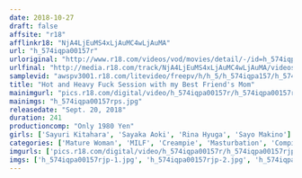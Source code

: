 ```yaml
---
date: 2018-10-27
draft: false
affsite: "r18"
afflinkr18: "NjA4LjEuMS4xLjAuMC4wLjAuMA"
url: "h_574iqpa00157r"
urloriginal: "http://www.r18.com/videos/vod/movies/detail/-/id=h_574iqpa00157r"
urlfinal: "http://media.r18.com/track/NjA4LjEuMS4xLjAuMC4wLjAuMA/videos/vod/movies/detail/-/id=h_574iqpa00157r"
samplevid: "awspv3001.r18.com/litevideo/freepv/h/h_5/h_574iqpa157/h_574iqpa157_dmb_w.mp4"
title: "Hot and Heavy Fuck Session with my Best Friend's Mom"
mainimgurl: "pics.r18.com/digital/video/h_574iqpa00157r/h_574iqpa00157rps.jpg"
mainimgs: "h_574iqpa00157rps.jpg"
releasedate: "Sept. 20, 2018"
duration: 241
productioncomp: "Only 1980 Yen"
girls: ['Sayuri Kitahara', 'Sayaka Aoki', 'Rina Hyuga', 'Sayo Makino']
categories: ['Mature Woman', 'MILF', 'Creampie', 'Masturbation', 'Compilation', 'Over 4 Hours']
imgurls: ['pics.r18.com/digital/video/h_574iqpa00157r/h_574iqpa00157rjp-1.jpg', 'pics.r18.com/digital/video/h_574iqpa00157r/h_574iqpa00157rjp-2.jpg', 'pics.r18.com/digital/video/h_574iqpa00157r/h_574iqpa00157rjp-3.jpg', 'pics.r18.com/digital/video/h_574iqpa00157r/h_574iqpa00157rjp-4.jpg', 'pics.r18.com/digital/video/h_574iqpa00157r/h_574iqpa00157rjp-5.jpg', 'pics.r18.com/digital/video/h_574iqpa00157r/h_574iqpa00157rjp-6.jpg', 'pics.r18.com/digital/video/h_574iqpa00157r/h_574iqpa00157rjp-7.jpg', 'pics.r18.com/digital/video/h_574iqpa00157r/h_574iqpa00157rjp-8.jpg', 'pics.r18.com/digital/video/h_574iqpa00157r/h_574iqpa00157rjp-9.jpg', 'pics.r18.com/digital/video/h_574iqpa00157r/h_574iqpa00157rjp-10.jpg', 'pics.r18.com/digital/video/h_574iqpa00157r/h_574iqpa00157rjp-11.jpg', 'pics.r18.com/digital/video/h_574iqpa00157r/h_574iqpa00157rjp-12.jpg', 'pics.r18.com/digital/video/h_574iqpa00157r/h_574iqpa00157rjp-13.jpg', 'pics.r18.com/digital/video/h_574iqpa00157r/h_574iqpa00157rjp-14.jpg', 'pics.r18.com/digital/video/h_574iqpa00157r/h_574iqpa00157rjp-15.jpg', 'pics.r18.com/digital/video/h_574iqpa00157r/h_574iqpa00157rjp-16.jpg', 'pics.r18.com/digital/video/h_574iqpa00157r/h_574iqpa00157rjp-17.jpg', 'pics.r18.com/digital/video/h_574iqpa00157r/h_574iqpa00157rjp-18.jpg', 'pics.r18.com/digital/video/h_574iqpa00157r/h_574iqpa00157rjp-19.jpg', 'pics.r18.com/digital/video/h_574iqpa00157r/h_574iqpa00157rjp-20.jpg']
imgs: ['h_574iqpa00157rjp-1.jpg', 'h_574iqpa00157rjp-2.jpg', 'h_574iqpa00157rjp-3.jpg', 'h_574iqpa00157rjp-4.jpg', 'h_574iqpa00157rjp-5.jpg', 'h_574iqpa00157rjp-6.jpg', 'h_574iqpa00157rjp-7.jpg', 'h_574iqpa00157rjp-8.jpg', 'h_574iqpa00157rjp-9.jpg', 'h_574iqpa00157rjp-10.jpg', 'h_574iqpa00157rjp-11.jpg', 'h_574iqpa00157rjp-12.jpg', 'h_574iqpa00157rjp-13.jpg', 'h_574iqpa00157rjp-14.jpg', 'h_574iqpa00157rjp-15.jpg', 'h_574iqpa00157rjp-16.jpg', 'h_574iqpa00157rjp-17.jpg', 'h_574iqpa00157rjp-18.jpg', 'h_574iqpa00157rjp-19.jpg', 'h_574iqpa00157rjp-20.jpg']
---
```

